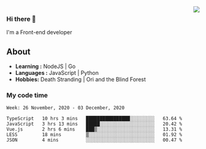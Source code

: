 <img align='right' src="https://github-readme-stats.vercel.app/api?username=strugglebak&show_icons=true">

### Hi there 👋

I'm a Front-end developer

## About

-  **Learning :** NodeJS | Go
-  **Languages :** JavaScript | Python
-  **Hobbies:** Death Stranding | Ori and the Blind Forest

### My code time

<!--START_SECTION:waka-->
```text
Week: 26 November, 2020 - 03 December, 2020

TypeScript   10 hrs 3 mins   ████████████████░░░░░░░░░   63.64 % 
JavaScript   3 hrs 13 mins   █████░░░░░░░░░░░░░░░░░░░░   20.42 % 
Vue.js       2 hrs 6 mins    ███▒░░░░░░░░░░░░░░░░░░░░░   13.31 % 
LESS         18 mins         ▒░░░░░░░░░░░░░░░░░░░░░░░░   01.92 % 
JSON         4 mins          ░░░░░░░░░░░░░░░░░░░░░░░░░   00.47 % 
```
<!--END_SECTION:waka-->
